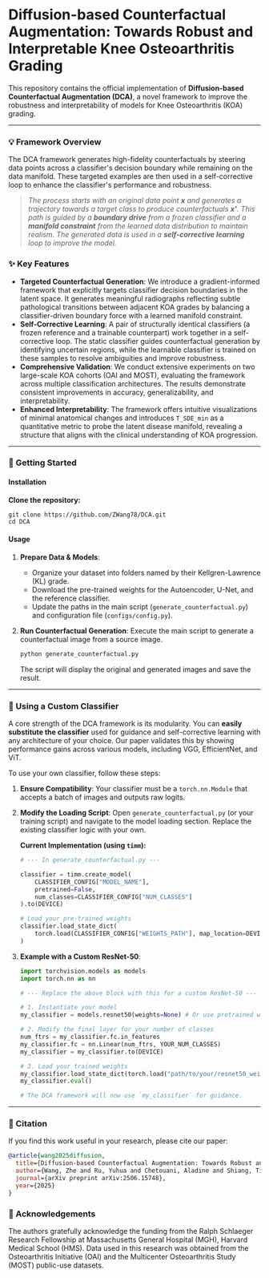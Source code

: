 # Diffusion-based Counterfactual Augmentation: Towards Robust and Interpretable Knee Osteoarthritis Grading

This repository contains the official implementation of **Diffusion-based Counterfactual Augmentation (DCA)**, a novel framework to improve the robustness and interpretability of models for Knee Osteoarthritis (KOA) grading.

-----

### 💡 Framework Overview

The DCA framework generates high-fidelity counterfactuals by steering data points across a classifier's decision boundary while remaining on the data manifold. These targeted examples are then used in a self-corrective loop to enhance the classifier's performance and robustness.

> *The process starts with an original data point **x** and generates a trajectory towards a target class to produce counterfactuals **x'**. This path is guided by a **boundary drive** from a frozen classifier and a **manifold constraint** from the learned data distribution to maintain realism. The generated data is used in a **self-corrective learning** loop to improve the model.*

### ✨ Key Features

  * **Targeted Counterfactual Generation**: We introduce a gradient-informed framework that explicitly targets classifier decision boundaries in the latent space. It generates meaningful radiographs reflecting subtle pathological transitions between adjacent KOA grades by balancing a classifier-driven boundary force with a learned manifold constraint.
  * **Self-Corrective Learning**: A pair of structurally identical classifiers (a frozen reference and a trainable counterpart) work together in a self-corrective loop. The static classifier guides counterfactual generation by identifying uncertain regions, while the learnable classifier is trained on these samples to resolve ambiguities and improve robustness.
  * **Comprehensive Validation**: We conduct extensive experiments on two large-scale KOA cohorts (OAI and MOST), evaluating the framework across multiple classification architectures. The results demonstrate consistent improvements in accuracy, generalizability, and interpretability.
  * **Enhanced Interpretability**: The framework offers intuitive visualizations of minimal anatomical changes and introduces `T_SDE_min` as a quantitative metric to probe the latent disease manifold, revealing a structure that aligns with the clinical understanding of KOA progression.

-----

### 🚀 Getting Started

#### Installation

  **Clone the repository:**


    git clone https://github.com/ZWang78/DCA.git
    cd DCA


#### Usage

1.  **Prepare Data & Models**:

      * Organize your dataset into folders named by their Kellgren-Lawrence (KL) grade.
      * Download the pre-trained weights for the Autoencoder, U-Net, and the reference classifier.
      * Update the paths in the main script (`generate_counterfactual.py`) and configuration file (`configs/config.py`).

2.  **Run Counterfactual Generation**:
    Execute the main script to generate a counterfactual image from a source image.

    ```bash
    python generate_counterfactual.py
    ```

    The script will display the original and generated images and save the result.

-----

### 🔧 Using a Custom Classifier

A core strength of the DCA framework is its modularity. You can **easily substitute the classifier** used for guidance and self-corrective learning with any architecture of your choice. Our paper validates this by showing performance gains across various models, including VGG, EfficientNet, and ViT.

To use your own classifier, follow these steps:

1.  **Ensure Compatibility**: Your classifier must be a `torch.nn.Module` that accepts a batch of images and outputs raw logits.

2.  **Modify the Loading Script**: Open `generate_counterfactual.py` (or your training script) and navigate to the model loading section. Replace the existing classifier logic with your own.

    **Current Implementation (using `timm`):**

    ```python
    # --- In generate_counterfactual.py ---

    classifier = timm.create_model(
        CLASSIFIER_CONFIG["MODEL_NAME"], 
        pretrained=False, 
        num_classes=CLASSIFIER_CONFIG["NUM_CLASSES"]
    ).to(DEVICE)

    # Load your pre-trained weights
    classifier.load_state_dict(
        torch.load(CLASSIFIER_CONFIG["WEIGHTS_PATH"], map_location=DEVICE)
    )
    ```

3.  **Example with a Custom ResNet-50**:

    ```python
    import torchvision.models as models
    import torch.nn as nn

    # --- Replace the above block with this for a custom ResNet-50 ---

    # 1. Instantiate your model
    my_classifier = models.resnet50(weights=None) # Or use pretrained weights

    # 2. Modify the final layer for your number of classes
    num_ftrs = my_classifier.fc.in_features
    my_classifier.fc = nn.Linear(num_ftrs, YOUR_NUM_CLASSES)
    my_classifier = my_classifier.to(DEVICE)

    # 3. Load your trained weights
    my_classifier.load_state_dict(torch.load("path/to/your/resnet50_weights.pth", map_location=DEVICE))
    my_classifier.eval()

    # The DCA framework will now use `my_classifier` for guidance.
    ```

-----

### 📜 Citation

If you find this work useful in your research, please cite our paper:

```bibtex
@article{wang2025diffusion,
  title={Diffusion-based Counterfactual Augmentation: Towards Robust and Interpretable Knee Osteoarthritis Grading},
  author={Wang, Zhe and Ru, Yuhua and Chetouani, Aladine and Shiang, Tina and Chen, Fang and Bauer, Fabian and Zhang, Liping and Hans, Didier and Jennane, Rachid and Palmer, William Ewing and others},
  journal={arXiv preprint arXiv:2506.15748},
  year={2025}
}
```

### 🙏 Acknowledgements

The authors gratefully acknowledge the funding from the Ralph Schlaeger Research Fellowship at Massachusetts General Hospital (MGH), Harvard Medical School (HMS). Data used in this research was obtained from the Osteoarthritis Initiative (OAI) and the Multicenter Osteoarthritis Study (MOST) public-use datasets.
